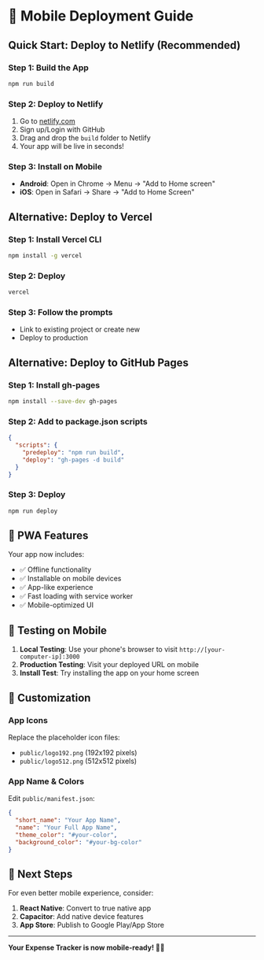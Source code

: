 # 📱 Mobile Deployment Guide

## Quick Start: Deploy to Netlify (Recommended)

### Step 1: Build the App
```bash
npm run build
```

### Step 2: Deploy to Netlify
1. Go to [netlify.com](https://netlify.com)
2. Sign up/Login with GitHub
3. Drag and drop the `build` folder to Netlify
4. Your app will be live in seconds!

### Step 3: Install on Mobile
- **Android**: Open in Chrome → Menu → "Add to Home screen"
- **iOS**: Open in Safari → Share → "Add to Home Screen"

## Alternative: Deploy to Vercel

### Step 1: Install Vercel CLI
```bash
npm install -g vercel
```

### Step 2: Deploy
```bash
vercel
```

### Step 3: Follow the prompts
- Link to existing project or create new
- Deploy to production

## Alternative: Deploy to GitHub Pages

### Step 1: Install gh-pages
```bash
npm install --save-dev gh-pages
```

### Step 2: Add to package.json scripts
```json
{
  "scripts": {
    "predeploy": "npm run build",
    "deploy": "gh-pages -d build"
  }
}
```

### Step 3: Deploy
```bash
npm run deploy
```

## 🎯 PWA Features

Your app now includes:
- ✅ Offline functionality
- ✅ Installable on mobile devices
- ✅ App-like experience
- ✅ Fast loading with service worker
- ✅ Mobile-optimized UI

## 📱 Testing on Mobile

1. **Local Testing**: Use your phone's browser to visit `http://[your-computer-ip]:3000`
2. **Production Testing**: Visit your deployed URL on mobile
3. **Install Test**: Try installing the app on your home screen

## 🔧 Customization

### App Icons
Replace the placeholder icon files:
- `public/logo192.png` (192x192 pixels)
- `public/logo512.png` (512x512 pixels)

### App Name & Colors
Edit `public/manifest.json`:
```json
{
  "short_name": "Your App Name",
  "name": "Your Full App Name",
  "theme_color": "#your-color",
  "background_color": "#your-bg-color"
}
```

## 🚀 Next Steps

For even better mobile experience, consider:
1. **React Native**: Convert to true native app
2. **Capacitor**: Add native device features
3. **App Store**: Publish to Google Play/App Store

---

**Your Expense Tracker is now mobile-ready! 📱✨** 